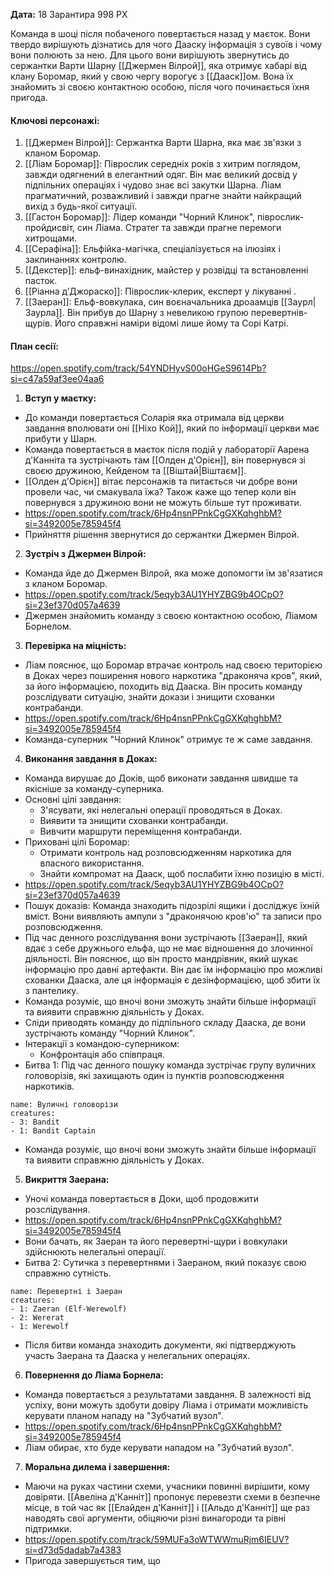 **Дата:** 18 Зарантира 998 РХ

Команда в шоці після побаченого повертається назад у маєток. Вони твердо вирішують дізнатись для чого Дааску інформація з сувоїв і чому вони полюють за нею. Для цього вони вирішують звернутись до сержантки Варти Шарну [[Джермен Вілрой]], яка отримує хабарі від клану Боромар, який у свою чергу ворогує з [[Дааск]]ом. Вона їх знайомить зі своєю контактною особою, після чого починається їхня пригода.

#### **Ключові персонажі:**  
1. [[Джермен Вілрой]]: Сержантка Варти Шарна, яка має зв'язки з кланом Боромар.
2. [[Ліам Боромар]]: Піврослик середніх років з хитрим поглядом, завжди одягнений в елегантний одяг. Він має великий досвід у підпільних операціях і чудово знає всі закутки Шарна. Ліам прагматичний, розважливий і завжди прагне знайти найкращий вихід з будь-якої ситуації.
3. [[Гастон Боромар]]: Лідер команди "Чорний Клинок", піврослик-пройдисвіт, син Ліама. Стратег та завжди прагне перемоги хитрощами.
4. [[Серафіна]]: Ельфійка-магічка, спеціалізується на ілюзіях і заклинаннях контролю.
5. [[Декстер]]: ельф-винахідник, майстер у розвідці та встановленні пасток.
6. [[Ріанна д'Джораско]]: Піврослик-клерик, експерт у лікуванні .
7. [[Заеран]]: Ельф-вовкулака, син воєначальника дроаамців [[Заурл|Заурла]]. Він прибув до Шарну з невеликою групою перевертнів-щурів. Його справжні наміри відомі лише йому та Сорі Катрі.

#### **План сесії:**  
https://open.spotify.com/track/54YNDHyvS00oHGeS9614Pb?si=c47a59af3ee04aa6
1. **Вступ у маєтку:**
- До команди повертається Соларія яка отримала від церкви завдання вполювати оні [[Ніхо Кой]], який по інформації церкви має прибути у Шарн. 
- Команда повертається в маєток після подій у лабораторії Аарена д'Канніта та зустрічають там [[Олден д'Орієн]], він повернувся зі своєю дружиною, Кейденом та [[Віштай|Віштаєм]].
- [[Олден д'Орієн]] вітає персонажів та питається чи добре вони провели час, чи смакувала їжа? Також каже що тепер коли він повернувся з дружиною вони не можуть більше тут проживати.
- https://open.spotify.com/track/6Hp4nsnPPnkCgGXKqhghbM?si=3492005e785945f4
- Прийняття рішення звернутися до сержантки Джермен Вілрой.

2. **Зустріч з Джермен Вілрой:**
- Команда йде до Джермен Вілрой, яка може допомогти їм зв'язатися з кланом Боромар.
- https://open.spotify.com/track/5eqyb3AU1YHYZBG9b4OCpO?si=23ef370d057a4639
- Джермен знайомить команду з своєю контактною особою, Ліамом Борнелом.

3. **Перевірка на міцність:**
- Ліам пояснює, що Боромар втрачає контроль над своєю територією в Доках через поширення нового наркотика "драконяча кров", який, за його інформацією, походить від Дааска. Він просить команду розслідувати ситуацію, знайти докази і знищити схованки контрабанди.
- https://open.spotify.com/track/6Hp4nsnPPnkCgGXKqhghbM?si=3492005e785945f4
- Команда-суперник "Чорний Клинок" отримує те ж саме завдання.

4. **Виконання завдання в Доках:**
- Команда вирушає до Доків, щоб виконати завдання швидше та якісніше за команду-суперника.
- Основні цілі завдання:
  - З'ясувати, які нелегальні операції проводяться в Доках.
  - Виявити та знищити схованки контрабанди.
  - Вивчити маршрути переміщення контрабанди.
- Приховані цілі Боромар:
  - Отримати контроль над розповсюдженням наркотика для власного використання.
  - Знайти компромат на Дааск, щоб послабити їхню позицію в місті.
- https://open.spotify.com/track/5eqyb3AU1YHYZBG9b4OCpO?si=23ef370d057a4639
- Пошук доказів: Команда знаходить підозрілі ящики і досліджує їхній вміст. Вони виявляють ампули з "драконячою кров'ю" та записи про розповсюдження.
- Під час денного розслідування вони зустрічають [[Заеран]], який вдає з себе дружнього ельфа, що не має відношення до злочинної діяльності. Він пояснює, що він просто мандрівник, який шукає інформацію про давні артефакти. Він дає їм інформацію про можливі схованки Дааска, але ця інформація є дезінформацією, щоб збити їх з пантелику.
- Команда розуміє, що вночі вони зможуть знайти більше інформації та виявити справжню діяльність у Доках.
- Сліди приводять команду до підпільного складу Дааска, де вони зустрічають команду "Чорний Клинок".
- Інтеракції з командою-суперником:
  - Конфронтація або співпраця.
- Битва 1: Під час денного пошуку команда зустрічає групу вуличних головорізів, які захищають один із пунктів розповсюдження наркотиків.
```encounter
name: Вуличні головорізи
creatures:
- 3: Bandit
- 1: Bandit Captain
```
- Команда розуміє, що вночі вони зможуть знайти більше інформації та виявити справжню діяльність у Доках.

5. **Викриття Заерана:**
- Уночі команда повертається в Доки, щоб продовжити розслідування.
- https://open.spotify.com/track/6Hp4nsnPPnkCgGXKqhghbM?si=3492005e785945f4
- Вони бачать, як Заеран та його перевертні-щури і вовкулаки здійснюють нелегальні операції.
- Битва 2: Сутичка з перевертнями і Заераном, який показує свою справжню сутність.
```encounter
name: Перевертні і Заеран
creatures:
- 1: Zaeran (Elf-Werewolf)
- 2: Wererat
- 1: Werewolf
```
- Після битви команда знаходить документи, які підтверджують участь Заерана та Дааска у нелегальних операціях.

6. **Повернення до Ліама Борнела:**
- Команда повертається з результатами завдання. В залежності від успіху, вони можуть здобути довіру Ліама і отримати можливість керувати планом нападу на "Зубчатий вузол".
- https://open.spotify.com/track/6Hp4nsnPPnkCgGXKqhghbM?si=3492005e785945f4
- Ліам обирає, хто буде керувати нападом на "Зубчатий вузол".

7. **Моральна дилема і завершення:** 
- Маючи на руках частини схеми, учасники повинні вирішити, кому довіряти. [[Авеліна д'Канніт]] пропонує перевезти схеми в безпечне місце, в той час як [[Елайден д'Канніт]] і [[Альдо д'Канніт]] ще раз наводять свої аргументи, обіцяючи різні винагороди та рівні підтримки.
- https://open.spotify.com/track/59MUFa3oWTWWmuRjm6IEUV?si=d73d5dadab7a4383
- Пригода завершується тим, що